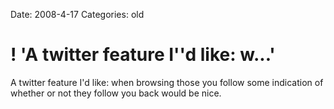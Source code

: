 Date: 2008-4-17
Categories: old

# ! 'A twitter feature I''d  like: w...'

A twitter feature I'd  like: when browsing those you follow some indication of whether or  not they follow you back would be nice.
